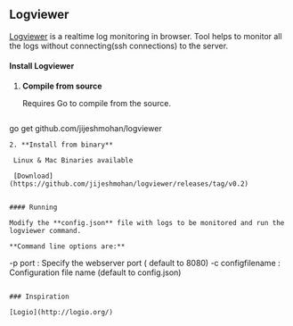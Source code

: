 ## Logviewer

[Logviewer](http://jijeshmohan.github.io/logviewer) is a realtime log monitoring in browser. Tool helps to monitor all the logs without connecting(ssh connections) to the server.


#### Install Logviewer

1. **Compile from source**
	
    Requires Go to compile from the source. 
    
    ```
go get github.com/jijeshmohan/logviewer
```
2. **Install from binary**

 Linux & Mac Binaries available
 
 [Download] (https://github.com/jijeshmohan/logviewer/releases/tag/v0.2)
 

#### Running

Modify the **config.json** file with logs to be monitored and run the logviewer command.

**Command line options are:**

```
-p port 				: Specify the webserver port ( default to 8080)
-c configfilename 	    : Configuration file name (default to config.json)
```

### Inspiration 

[Logio](http://logio.org/)
